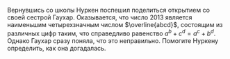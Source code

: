 Вернувшись  со школы Нуркен  поспешил  поделиться открытием со своей сестрой Гаухар. Оказывается, что число 2013  является  наименьшим  четырехзначным  числом  $\overline{abcd}$,  состоящим из различных цифр таким, что справедливо равенство ${{a}^{b}}+{{c}^{d}}={{a}^{c}}+{{b}^{d}}$. Однако Гаухар сразу поняла, что это неправильно. Помогите Нуркену определить, как она догадалась.